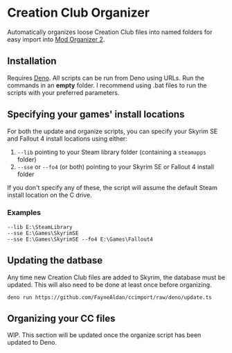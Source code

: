 # Creation Club Organizer

Automatically organizes loose Creation Club files into named folders for easy
import into [Mod Organizer 2](https://www.modorganizer.org/).

## Installation

Requires [Deno](https://deno.land/). All scripts can be run from Deno using
URLs. Run the commands in an **empty** folder. I recommend using .bat files to
run the scripts with your preferred parameters.

## Specifying your games' install locations

For both the update and organize scripts, you can specify your Skyrim SE and
Fallout 4 install locations using either:

1. `--lib` pointing to your Steam library folder (containing a `steamapps`
   folder)
2. `--sse` or `--fo4` (or both) pointing to your Skyrim SE or Fallout 4 install
   folder

If you don't specify any of these, the script will assume the default Steam
install location on the C drive.

### Examples

```
--lib E:\SteamLibrary
--sse E:\Games\SkyrimSE
--sse E:\Games\SkyrimSE --fo4 E:\Games\Fallout4
```

## Updating the datbase

Any time new Creation Club files are added to Skyrim, the database must be
updated. This will also need to be done at least once before organizing.

```
deno run https://github.com/FayneAldan/ccimport/raw/deno/update.ts
```

## Organizing your CC files

WIP. This section will be updated once the organize script has been updated to
Deno.
